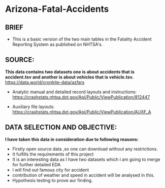 # Arizona-Fatal-Accidents
## BRIEF
* This is a basic version of the two main tables in the Fatality Accident Reporting System as published on NHTSA's.
## SOURCE:
<b> This data contains two datasets one is about accidents that is accident.tsv and another is about vehicles that is vehicle.tsv.</b>
https://data.world/cronkite-data/azfars
* Analytic manual and detailed record layouts and instructions: https://crashstats.nhtsa.dot.gov/Api/Public/ViewPublication/812447

* Auxiliary file layouts:
https://crashstats.nhtsa.dot.gov/Api/Public/ViewPublication/AUXF_A

## DATA SELECTION AND OBJECTIVE:
<b> I have taken this data in consideration due to following reasons:</b>
* Firstly open source data ,so one can download without any restrictions.
* It fulfills the requirements of this project
* It is an interesting data as I have two datasets which i am going to merge for further detailed EDA
* I will find out famous city for accident 
* contribution of weather and speed in accident will be analysed in this.
* Hypothesis testing to prove aur finding.


